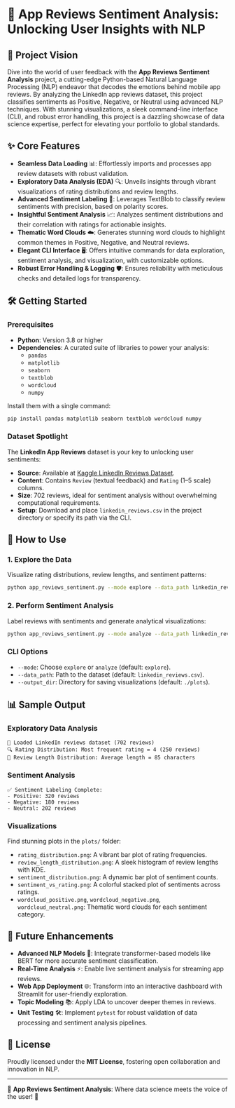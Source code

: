 # 🌟 App Reviews Sentiment Analysis: Unlocking User Insights with NLP

## 🚀 Project Vision
Dive into the world of user feedback with the **App Reviews Sentiment Analysis** project, a cutting-edge Python-based Natural Language Processing (NLP) endeavor that decodes the emotions behind mobile app reviews. By analyzing the LinkedIn app reviews dataset, this project classifies sentiments as Positive, Negative, or Neutral using advanced NLP techniques. With stunning visualizations, a sleek command-line interface (CLI), and robust error handling, this project is a dazzling showcase of data science expertise, perfect for elevating your portfolio to global standards.

## ✨ Core Features
- **Seamless Data Loading** 📊: Effortlessly imports and processes app review datasets with robust validation.
- **Exploratory Data Analysis (EDA)** 🔍: Unveils insights through vibrant visualizations of rating distributions and review lengths.
- **Advanced Sentiment Labeling** 🧠: Leverages TextBlob to classify review sentiments with precision, based on polarity scores.
- **Insightful Sentiment Analysis** 📈: Analyzes sentiment distributions and their correlation with ratings for actionable insights.
- **Thematic Word Clouds** ☁️: Generates stunning word clouds to highlight common themes in Positive, Negative, and Neutral reviews.
- **Elegant CLI Interface** 🖥️: Offers intuitive commands for data exploration, sentiment analysis, and visualization, with customizable options.
- **Robust Error Handling & Logging** 🛡️: Ensures reliability with meticulous checks and detailed logs for transparency.

## 🛠️ Getting Started

### Prerequisites
- **Python**: Version 3.8 or higher
- **Dependencies**: A curated suite of libraries to power your analysis:
  - `pandas`
  - `matplotlib`
  - `seaborn`
  - `textblob`
  - `wordcloud`
  - `numpy`

Install them with a single command:
```bash
pip install pandas matplotlib seaborn textblob wordcloud numpy
```

### Dataset Spotlight
The **LinkedIn App Reviews** dataset is your key to unlocking user sentiments:
- **Source**: Available at [Kaggle LinkedIn Reviews Dataset](https://www.kaggle.com/datasets/yousiftn/linkedin-reviews).
- **Content**: Contains `Review` (textual feedback) and `Rating` (1–5 scale) columns.
- **Size**: 702 reviews, ideal for sentiment analysis without overwhelming computational requirements.
- **Setup**: Download and place `linkedin_reviews.csv` in the project directory or specify its path via the CLI.

## 🎉 How to Use

### 1. Explore the Data
Visualize rating distributions, review lengths, and sentiment patterns:
```bash
python app_reviews_sentiment.py --mode explore --data_path linkedin_reviews.csv
```

### 2. Perform Sentiment Analysis
Label reviews with sentiments and generate analytical visualizations:
```bash
python app_reviews_sentiment.py --mode analyze --data_path linkedin_reviews.csv
```

### CLI Options
- `--mode`: Choose `explore` or `analyze` (default: `explore`).
- `--data_path`: Path to the dataset (default: `linkedin_reviews.csv`).
- `--output_dir`: Directory for saving visualizations (default: `./plots`).

## 📊 Sample Output

### Exploratory Data Analysis
```
🌟 Loaded LinkedIn reviews dataset (702 reviews)
🔍 Rating Distribution: Most frequent rating = 4 (250 reviews)
📏 Review Length Distribution: Average length = 85 characters
```

### Sentiment Analysis
```
✅ Sentiment Labeling Complete:
- Positive: 320 reviews
- Negative: 180 reviews
- Neutral: 202 reviews
```

### Visualizations
Find stunning plots in the `plots/` folder:
- `rating_distribution.png`: A vibrant bar plot of rating frequencies.
- `review_length_distribution.png`: A sleek histogram of review lengths with KDE.
- `sentiment_distribution.png`: A dynamic bar plot of sentiment counts.
- `sentiment_vs_rating.png`: A colorful stacked plot of sentiments across ratings.
- `wordcloud_positive.png`, `wordcloud_negative.png`, `wordcloud_neutral.png`: Thematic word clouds for each sentiment category.

## 🌈 Future Enhancements
- **Advanced NLP Models** 🚀: Integrate transformer-based models like BERT for more accurate sentiment classification.
- **Real-Time Analysis** ⚡: Enable live sentiment analysis for streaming app reviews.
- **Web App Deployment** 🌐: Transform into an interactive dashboard with Streamlit for user-friendly exploration.
- **Topic Modeling** 📚: Apply LDA to uncover deeper themes in reviews.
- **Unit Testing** 🛠️: Implement `pytest` for robust validation of data processing and sentiment analysis pipelines.

## 📜 License
Proudly licensed under the **MIT License**, fostering open collaboration and innovation in NLP.

---

🌟 **App Reviews Sentiment Analysis**: Where data science meets the voice of the user! 🌟
